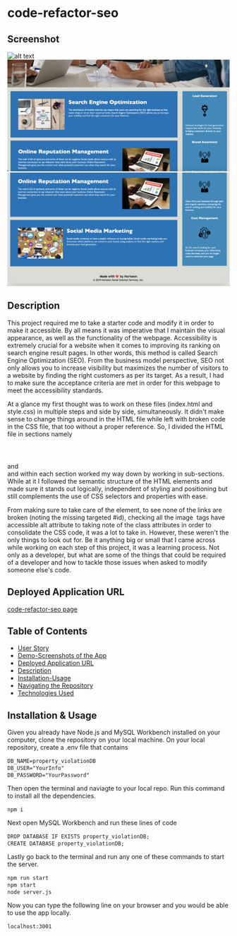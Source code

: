 # code-refactor-seo


## Screenshot
![alt text](assets/images/final-page/final-page-1.png)
![alt text](assets/images/final-page/final-page-2.png)
![alt text](assets/images/final-page/final-page-3.png)


## Description 
This project required me to take a starter code and modify it in order to make it accessible. By all means it was imperative that I maintain the visual appearance, as well as the functionality of the webpage. Accessibility is extremely crucial for a website when it comes to improving its ranking on search engine result pages. In other words, this method is called Search Engine Optimization (SEO). From the business model perspective, SEO not only allows you to increase visibility but maximizes the number of visitors to a website by finding the right customers as per its target. As a result, I had to make sure the acceptance criteria are met in order for this webpage to meet the accessibility standards.  

At a glance my first thought was to work on these files (index.html and style.css) in multiple steps and side by side, simultaneously. It didn't make sense to change things around in the HTML file while left with broken code in the CSS file, that too without a proper reference. So, I divided the HTML file in sections namely <header></header> <main></main> and <aside></aside> and within each section worked my way down by working in sub-sections. While at it I followed the semantic structure of the HTML elements and made sure it stands out logically, independent of styling and positioning but still complements the use of CSS selectors and properties with ease. 

From making sure to take care of the <title></title> element, to see none of the <a> links are broken (noting the missing targeted #id), checking all the image <img/> tags have accessible alt attribute to taking note of the class attributes in order to consolidate the CSS code, it was a lot to take in. However, these weren't the only things to look out for. Be it anything big or small that I came across while working on each step of this project, it was a learning process. Not only as a developer, but what are some of the things that could be required of a developer and how to tackle those issues when asked to modify someone else's code. 


## Deployed Application URL
[code-refactor-seo page](https://ssharmin0029.github.io/code-refactor-seo/)





## Table of Contents
- [User Story](#User-Story)
- [Demo-Screenshots of the App](#Demo-Screenshots-of-the-App)
- [Deployed Application URL](#Deployed-Application-URL)
- [Description](#Description)
- [Installation-Usage](#Installation-Usage)
- [Navigating the Repository](#Navigating-the-Repository)
- [Technologies Used](#Technologies-Used)


## Installation & Usage

Given you already have Node.js and MySQL Workbench installed on your computer, clone the repository on your local machine. On your local repository, create a .env file that contains 

```
DB_NAME=property_violationDB
DB_USER="YourInfo"
DB_PASSWORD="YourPassword"
```
Then open the terminal and naviagte to your local repo. Run this command to install all the dependencies. 

```
npm i 
```
Next open MySQL Workbench and run these lines of code 
```
DROP DATABASE IF EXISTS property_violationDB;
CREATE DATABASE property_violationDB;
```
Lastly go back to the terminal and run any one of these commands to start the server. 
```
npm run start
npm start
node server.js
```

Now you can type the following line on your browser and you would be able to use the app locally. 
```
localhost:3001
```